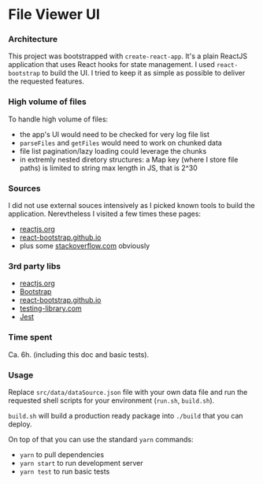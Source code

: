# File Viewer UI

### Architecture
This project was bootstrapped with `create-react-app`. It's a plain ReactJS application that uses React hooks for state management. I used `react-bootstrap` to build the UI. I tried to keep it as simple as possible to deliver the requested features.

### High volume of files
To handle high volume of files:
- the app's UI would need to be checked for very log file list
- `parseFiles` and `getFiles` would need to work on chunked data
- file list pagination/lazy loading could leverage the chunks
- in extremly nested diretory structures: a Map key (where I store file paths) is limited to string max length in JS, that is 2^30

### Sources
I did not use external souces intensively as I picked known tools to build the application. Nerevtheless I visited a few times these pages:
- [reactjs.org](https://reactjs.org/ "reactjs.org")
- [react-bootstrap.github.io](https://react-bootstrap.github.io/ "react-bootstrap.github.io")
- plus some [stackoverflow.com](https://stackoverflow.com/ "stackoverflow.com") obviously

### 3rd party libs
- [reactjs.org](https://reactjs.org/ "reactjs.org")
- [Bootstrap](https://getbootstrap.com/ "Bootstrap")
- [react-bootstrap.github.io](https://react-bootstrap.github.io/ "react-bootstrap.github.io")
- [testing-library.com](https://testing-library.com/ "testing-library")
- [Jest](https://jestjs.io/ "Jest")

### Time spent
Ca. 6h. (including this doc and basic tests).

### Usage
Replace `src/data/dataSource.json` file with your own data file and run the requested shell scripts for your environment (`run.sh`, `build.sh`).

`build.sh` will build a production ready package into `./build` that you can deploy.

On top of that you can use the standard `yarn` commands:
- `yarn` to pull dependencies
- `yarn start` to run development server
- `yarn test` to run basic tests
